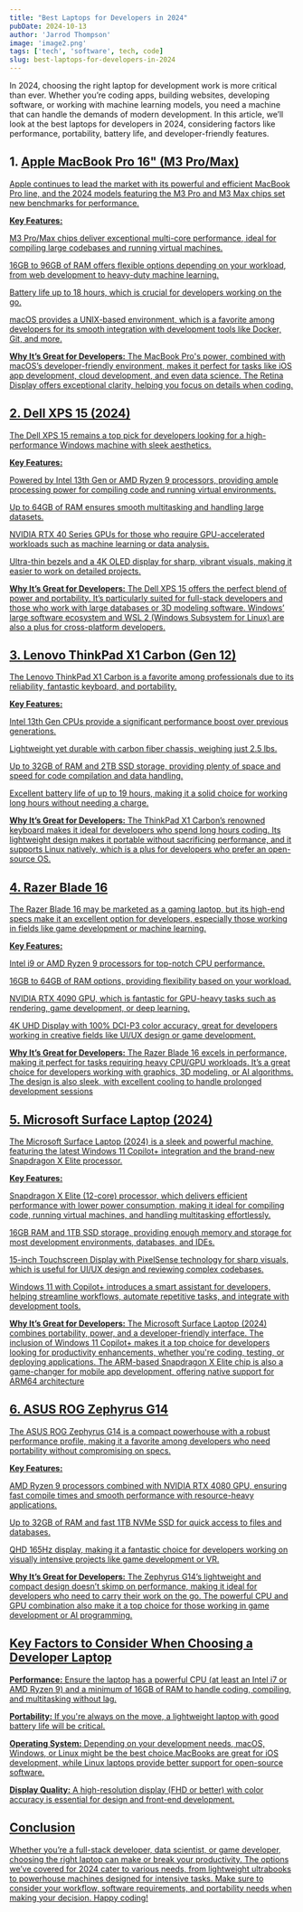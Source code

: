 ```yaml
---
title: "Best Laptops for Developers in 2024"
pubDate: 2024-10-13
author: 'Jarrod Thompson'
image: 'image2.png'
tags: ['tech', 'software', tech, code]
slug: best-laptops-for-developers-in-2024
---
```


In 2024, choosing the right laptop for development work is more critical than ever. Whether you’re coding apps, building websites, developing software, or working with machine learning models, you need a machine that can handle the demands of modern development. In this article, we’ll look at the best laptops for developers in 2024, considering factors like performance, portability, battery life, and developer-friendly features.

## **1. <a href="https://amzn.to/3Yl9wly"/> Apple MacBook Pro 16" (M3 Pro/Max)**

Apple continues to lead the market with its powerful and efficient MacBook Pro line, and the 2024 models featuring the M3 Pro and M3 Max chips set new benchmarks for performance.

<b>Key Features:</b>

M3 Pro/Max chips deliver exceptional multi-core performance, ideal for compiling large codebases and running virtual machines.

16GB to 96GB of RAM offers flexible options depending on your workload, from web development to heavy-duty machine learning.

Battery life up to 18 hours, which is crucial for developers working on the go.

macOS provides a UNIX-based environment, which is a favorite among developers for its smooth integration with development tools like Docker, Git, and more.

<b>Why It’s Great for Developers:</b> The MacBook Pro's power, combined with macOS’s developer-friendly environment, makes it perfect for tasks like iOS app development, cloud development, and even data science. The Retina Display offers exceptional clarity, helping you focus on details when coding.

## **2. <a href="https://amzn.to/3ZVvTiX"/> Dell XPS 15 (2024)**

The Dell XPS 15 remains a top pick for developers looking for a high-performance Windows machine with sleek aesthetics.

<b>Key Features:</b>

Powered by Intel 13th Gen or AMD Ryzen 9 processors, providing ample processing power for compiling code and running virtual environments.

Up to 64GB of RAM ensures smooth multitasking and handling large datasets.

NVIDIA RTX 40 Series GPUs for those who require GPU-accelerated workloads such as machine learning or data analysis.

Ultra-thin bezels and a 4K OLED display for sharp, vibrant visuals, making it easier to work on detailed projects.

<b>Why It’s Great for Developers:</b> The Dell XPS 15 offers the perfect blend of power and portability. It’s particularly suited for full-stack developers and those who work with large databases or 3D modeling software. Windows’ large software ecosystem and WSL 2 (Windows Subsystem for Linux) are also a plus for cross-platform developers.

## **3. <a href="https://amzn.to/3Y4t78k"/> Lenovo ThinkPad X1 Carbon (Gen 12)**

The Lenovo ThinkPad X1 Carbon is a favorite among professionals due to its reliability, fantastic keyboard, and portability.

<b>Key Features:</b>


Intel 13th Gen CPUs provide a significant performance boost over previous generations.

Lightweight yet durable with carbon fiber chassis, weighing just 2.5 lbs.

Up to 32GB of RAM and 2TB SSD storage, providing plenty of space and speed for code compilation and data handling.

Excellent battery life of up to 19 hours, making it a solid choice for working long hours without needing a charge.

<b>Why It’s Great for Developers:</b>  The ThinkPad X1 Carbon’s renowned keyboard makes it ideal for developers who spend long hours coding. Its lightweight design makes it portable without sacrificing performance, and it supports Linux natively, which is a plus for developers who prefer an open-source OS.


## **4. <a href="https://amzn.to/3XTZuXm"/> Razer Blade 16**

The Razer Blade 16 may be marketed as a gaming laptop, but its high-end specs make it an excellent option for developers, especially those working in fields like game development or machine learning.

<b>Key Features:</b>

Intel i9 or AMD Ryzen 9 processors for top-notch CPU performance.

16GB to 64GB of RAM options, providing flexibility based on your workload.

NVIDIA RTX 4090 GPU, which is fantastic for GPU-heavy tasks such as rendering, game development, or deep learning.

4K UHD Display with 100% DCI-P3 color accuracy, great for developers working in creative fields like UI/UX design or game development.

<b>Why It’s Great for Developers:</b> The Razer Blade 16 excels in performance, making it perfect for tasks requiring heavy CPU/GPU workloads. It’s a great choice for developers working with graphics, 3D modeling, or AI algorithms. The design is also sleek, with excellent cooling to handle prolonged development sessions

## **5. <a href="https://amzn.to/3U2XOK1"/> Microsoft Surface Laptop (2024)**

The Microsoft Surface Laptop (2024) is a sleek and powerful machine, featuring the latest Windows 11 Copilot+ integration and the brand-new Snapdragon X Elite processor.

<b>Key Features:</b>

Snapdragon X Elite (12-core) processor, which delivers efficient performance with lower power consumption, making it ideal for compiling code, running virtual machines, and handling multitasking effortlessly.

16GB RAM and 1TB SSD storage, providing enough memory and storage for most development environments, databases, and IDEs.

15-inch Touchscreen Display with PixelSense technology for sharp visuals, which is useful for UI/UX design and reviewing complex codebases.

Windows 11 with Copilot+ introduces a smart assistant for developers, helping streamline workflows, automate repetitive tasks, and integrate with development tools.

<b>Why It’s Great for Developers:</b> The Microsoft Surface Laptop (2024) combines portability, power, and a developer-friendly interface. The inclusion of Windows 11 Copilot+ makes it a top choice for developers looking for productivity enhancements, whether you're coding, testing, or deploying applications. The ARM-based Snapdragon X Elite chip is also a game-changer for mobile app development, offering native support for ARM64 architecture

## **6. <a href="https://amzn.to/3YjUmNC"/> ASUS ROG Zephyrus G14**

The ASUS ROG Zephyrus G14 is a compact powerhouse with a robust performance profile, making it a favorite among developers who need portability without compromising on specs.

<b>Key Features:</b>

AMD Ryzen 9 processors combined with NVIDIA RTX 4080 GPU, ensuring fast compile times and smooth performance with resource-heavy applications.

Up to 32GB of RAM and fast 1TB NVMe SSD for quick access to files and databases.

QHD 165Hz display, making it a fantastic choice for developers working on visually intensive projects like game development or VR.

<b>Why It’s Great for Developers:</b> The Zephyrus G14’s lightweight and compact design doesn’t skimp on performance, making it ideal for developers who need to carry their work on the go. The powerful CPU and GPU combination also make it a top choice for those working in game development or AI programming.

## **Key Factors to Consider When Choosing a Developer Laptop**

<b>Performance:</b> Ensure the laptop has a powerful CPU (at least an Intel i7 or AMD Ryzen 9) and a minimum of 16GB of RAM to handle coding, compiling, and multitasking without lag.

<b>Portability:</b> If you're always on the move, a lightweight laptop with good battery life will be critical.

<b>Operating System:</b> Depending on your development needs, macOS, Windows, or Linux might be the best choice.MacBooks are great for iOS development, while Linux laptops provide better support for open-source software.

<b>Display Quality:</b> A high-resolution display (FHD or better) with color accuracy is essential for design and front-end development.

## **Conclusion**

Whether you’re a full-stack developer, data scientist, or game developer, choosing the right laptop can make or break your productivity. The options we’ve covered for 2024 cater to various needs, from lightweight ultrabooks to powerhouse machines designed for intensive tasks. Make sure to consider your workflow, software requirements, and portability needs when making your decision. Happy coding!